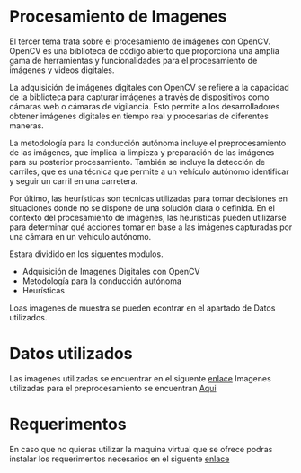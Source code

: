 # Procesamiento de Imagenes
El tercer tema trata sobre el procesamiento de imágenes con OpenCV. OpenCV es una biblioteca de código abierto que proporciona una amplia gama de herramientas y funcionalidades para el procesamiento de imágenes y videos digitales.

La adquisición de imágenes digitales con OpenCV se refiere a la capacidad de la biblioteca para capturar imágenes a través de dispositivos como cámaras web o cámaras de vigilancia. Esto permite a los desarrolladores obtener imágenes digitales en tiempo real y procesarlas de diferentes maneras.

La metodología para la conducción autónoma incluye el preprocesamiento de las imágenes, que implica la limpieza y preparación de las imágenes para su posterior procesamiento. También se incluye la detección de carriles, que es una técnica que permite a un vehículo autónomo identificar y seguir un carril en una carretera.

Por último, las heurísticas son técnicas utilizadas para tomar decisiones en situaciones donde no se dispone de una solución clara o definida. En el contexto del procesamiento de imágenes, las heurísticas pueden utilizarse para determinar qué acciones tomar en base a las imágenes capturadas por una cámara en un vehículo autónomo.

Estara dividido en los siguentes modulos.
 - Adquisición de Imagenes Digitales con OpenCV
 - Metodología para la conducción autónoma
 - Heurísticas
 
Loas imagenes de muestra se pueden econtrar en el apartado de Datos utilizados.
 

# Datos utilizados
Las imagenes utilizadas se encuentrar en el siguente [enlace](https://github.com/jsaldivar1937/EIR-2022-2023-UAZ/tree/main/ImagenesEIR)
Imagenes utilizadas para el preprocesamiento se encuentran [Aqui](https://github.com/jsaldivar1937/EIR-2022-2023-UAZ/tree/main/Dia%202/Imagenes)

# Requerimentos
En caso que no quieras utilizar la maquina virtual que se ofrece podras instalar los requerimentos necesarios en el siguente [enlace](https://github.com/jsaldivar1937/EIR-2022-2023-UAZ/blob/main/Requerimentos/README.md)
